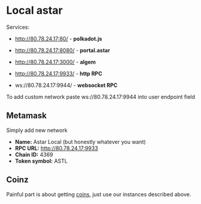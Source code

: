 # Local astar

Services:
* http://80.78.24.17:80/ - **polkadot.js**
* http://80.78.24.17:8080/ - **portal.astar**
* http://80.78.24.17:3000/ - **algem**

* http://80.78.24.17:9933/ - **http RPC**
* ws://80.78.24.17:9944/ - **websocket RPC**

To add custom network paste ws://80.78.24.17:9944 into user endpoint field

## Metamask

Simply add new network
* **Name:** Astar Local (but honestly whatever you want)
* **RPC URL:** http://80.78.24.17:9933
* **Chain ID:** 4369
* **Token symbol:** ASTL

## Coinz

Painful part is about getting [coins](https://github.com/Wevelll/algem/blob/main/Astar%20cheatsheet.md#local-contract-deployment), just use our instances described above.
